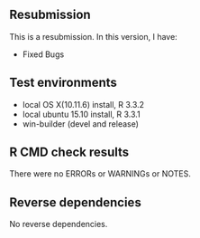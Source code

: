 ## Resubmission

This is a resubmission. In this version, I have:

* Fixed Bugs

## Test environments
* local OS X(10.11.6) install, R 3.3.2
* local ubuntu 15.10 install, R 3.3.1
* win-builder (devel and release)

## R CMD check results
There were no ERRORs or WARNINGs or NOTES.

## Reverse dependencies
No reverse dependencies.

